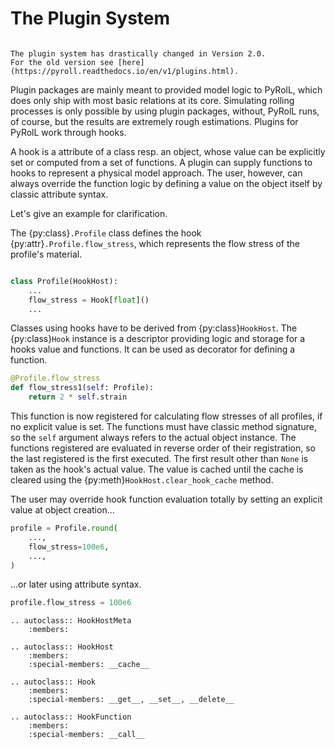 # The Plugin System

```{py:currentmodule} pyroll.core
```

```{note}
The plugin system has drastically changed in Version 2.0.
For the old version see [here](https://pyroll.readthedocs.io/en/v1/plugins.html).
```

Plugin packages are mainly meant to provided model logic to PyRolL, which does only ship with most basic relations at its core.
Simulating rolling processes is only possible by using plugin packages, without, PyRolL runs, of course, but the results are extremely rough estimations.
Plugins for PyRolL work through hooks.

A hook is a attribute of a class resp. an object, whose value can be explicitly set or computed from a set of functions.
A plugin can supply functions to hooks to represent a physical model approach.
The user, however, can always override the function logic by defining a value on the object itself by classic attribute syntax.

Let's give an example for clarification.

The {py:class}`.Profile` class defines the hook {py:attr}`.Profile.flow_stress`, which represents the flow stress of the profile's material.

```python

class Profile(HookHost):
    ...
    flow_stress = Hook[float]()
    ...
```

Classes using hooks have to be derived from {py:class}`HookHost`.
The {py:class}`Hook` instance is a descriptor providing logic and storage for a hooks value and functions.
It can be used as decorator for defining a function.

```python
@Profile.flow_stress
def flow_stress1(self: Profile):
    return 2 * self.strain
```

This function is now registered for calculating flow stresses of all profiles, if no explicit value is set.
The functions must have classic method signature, so the `self` argument always refers to the actual object instance.
The functions registered are evaluated in reverse order of their registration, so the last registered is the first executed.
The first result other than `None` is taken as the hook's actual value.
The value is cached until the cache is cleared using the {py:meth}`HookHost.clear_hook_cache` method.

The user may override hook function evaluation totally by setting an explicit value at object creation...

```python
profile = Profile.round(
    ...,
    flow_stress=100e6,
    ...,
)
```

...or later using attribute syntax.

```python
profile.flow_stress = 100e6
```

```{eval-rst}
.. autoclass:: HookHostMeta
    :members:
```

```{eval-rst}
.. autoclass:: HookHost
    :members:
    :special-members: __cache__
```

```{eval-rst}
.. autoclass:: Hook
    :members:
    :special-members: __get__, __set__, __delete__
```

```{eval-rst}
.. autoclass:: HookFunction
    :members:
    :special-members: __call__
```